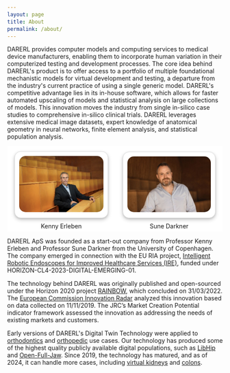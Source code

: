 ```yaml
---
layout: page
title: About
permalink: /about/
---
```


<style>

.photo{
    display: inline-block; /* Ensure the container is sized to its content */
    text-align: center;
    background-color: white;
    box-shadow: 0 2px 4px rgba(0, 0, 0, 0.1), 0 4px 10px rgba(0, 0, 0, 0.2);
    border: 1px solid #ddd;
    border-radius: 15px;
    padding: 10px; /* Adjusted padding for tighter spacing */
    margin: 10px; /* Added margin for spacing between containers */
}

.photo img {
    border-radius: 15px;
}

.photo-table {
    border: hidden !important; /* Remove borders with !important */
    border-collapse: collapse !important; /* Collapse table borders */
    text-align: center;
}

.photo-table td
{
    border: hidden !important; /* Remove borders with !important */
    border-collapse: collapse !important; /* Collapse table borders */
    background-color: #ffffff !important; /* Remove background color */
}

</style>


DARERL provides computer models and computing services to medical device manufacturers, enabling them to incorporate human variation in their computerized testing and development processes. The core idea behind DARERL's product is to offer access to a portfolio of multiple foundational mechanistic models for virtual development and testing, a departure from the industry's current practice of using a single generic model. DARERL's competitive advantage lies in its in-house software, which allows for faster automated upscaling of models and statistical analysis on large collections of models. This innovation moves the industry from single in-silico case studies to comprehensive in-silico clinical trials. DARERL leverages extensive medical image datasets, expert knowledge of anatomical geometry in neural networks, finite element analysis, and statistical population analysis.


<table class="photo-table">
  <tbody>
    <tr>
      <td>
        <div class="photo">
            <img width="256px" src="/assets/images/kenny.jpg" alt="Kenny Erleben">
        </div> 
        Kenny Erleben
        </td>
        <td>
        <div class="photo">
            <img width="256px" src="/assets/images/sune.jpeg" alt="Sune Darkner">
        </div>
        Sune Darkner
        </td>
    </tr>
  </tbody>
</table>


DARERL ApS was founded as a start-out company from Professor Kenny Erleben and Professor Sune Darkner from the University of Copenhagen.
The company emerged in connection with the EU RIA project, [Intelligent Robotic Endoscopes for Improved Healthcare Services (IRE)](https://ec.europa.eu/info/funding-tenders/opportunities/portal/screen/how-to-participate/org-details/999999999/project/101135082/program/43108390/details), funded under HORIZON-CL4-2023-DIGITAL-EMERGING-01.

The technology behind DARERL was originally published
and open-sourced under the Horizon 2020 project [RAINBOW](https://rainbow.ku.dk/),
which concluded on 31/03/2022.
The [European Commission Innovation Radar](https://innovation-radar.ec.europa.eu/innovation/35799) analyzed this innovation based on data
collected on 11/11/2019.
The JRC’s Market Creation Potential indicator framework assessed the innovation
as addressing the needs of existing markets and customers.

Early versions of DARERL's Digital Twin Technology were applied to [orthodontics](https://di.ku.dk/english/news/2024/straightening-teeth-ai-can-help/) and [orthopedic](https://di.ku.dk/english/news/2022/diku-creates-digital-twins-of-the-future/) use cases.
Our technology has produced some of the highest quality publicly available digital populations, such as [LibHip](https://github.com/diku-dk/libhip) and [Open-Full-Jaw](https://github.com/diku-dk/Open-Full-Jaw). 
Since 2019, the technology has matured, and as of 2024, it can handle more cases, including [virtual kidneys](https://github.com/diku-dk/RenalVesselSeg) and [colons](https://ire4health.eu).
